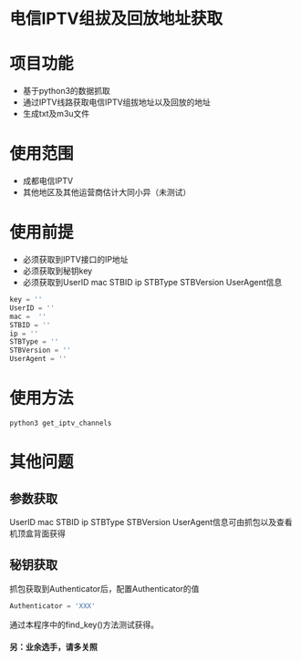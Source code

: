 电信IPTV组拔及回放地址获取
===
# 项目功能 
- 基于python3的数据抓取 
- 通过IPTV线路获取电信IPTV组拔地址以及回放的地址  
- 生成txt及m3u文件
# 使用范围 
- 成都电信IPTV
- 其他地区及其他运营商估计大同小异（未测试）
# 使用前提 
- 必须获取到IPTV接口的IP地址
- 必须获取到秘钥key
- 必须获取到UserID mac STBID ip STBType STBVersion UserAgent信息
```python
key = ''
UserID = ''
mac =  ''
STBID = ''
ip = ''
STBType = ''
STBVersion = ''
UserAgent = ''
```
# 使用方法 
```
python3 get_iptv_channels
```
# 其他问题
## 参数获取
UserID mac STBID ip STBType STBVersion UserAgent信息可由抓包以及查看机顶盒背面获得
## 秘钥获取 
抓包获取到Authenticator后，配置Authenticator的值
```python
Authenticator = 'XXX'
```
通过本程序中的find_key()方法测试获得。

#### 另：业余选手，请多关照
